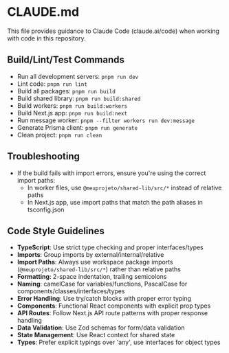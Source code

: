 # CLAUDE.md

This file provides guidance to Claude Code (claude.ai/code) when working with code in this repository.

## Build/Lint/Test Commands
- Run all development servers: `pnpm run dev`
- Lint code: `pnpm run lint`
- Build all packages: `pnpm run build`
- Build shared library: `pnpm run build:shared`
- Build workers: `pnpm run build:workers`
- Build Next.js app: `pnpm run build:next`
- Run message worker: `pnpm --filter workers run dev:message`
- Generate Prisma client: `pnpm run generate`
- Clean project: `pnpm run clean`

## Troubleshooting
- If the build fails with import errors, ensure you're using the correct import paths:
  - In worker files, use `@meuprojeto/shared-lib/src/*` instead of relative paths
  - In Next.js app, use import paths that match the path aliases in tsconfig.json

## Code Style Guidelines
- **TypeScript**: Use strict type checking and proper interfaces/types
- **Imports**: Group imports by external/internal/relative
- **Import Paths**: Always use workspace package imports (`@meuprojeto/shared-lib/src/*`) rather than relative paths
- **Formatting**: 2-space indentation, trailing semicolons
- **Naming**: camelCase for variables/functions, PascalCase for components/classes/interfaces/types
- **Error Handling**: Use try/catch blocks with proper error typing
- **Components**: Functional React components with explicit prop types
- **API Routes**: Follow Next.js API route patterns with proper response handling
- **Data Validation**: Use Zod schemas for form/data validation
- **State Management**: Use React context for shared state
- **Types**: Prefer explicit typings over 'any', use interfaces for object types